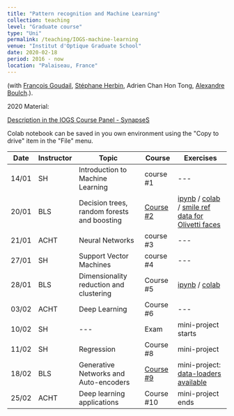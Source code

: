 ```yaml
---
title: "Pattern recognition and Machine Learning"
collection: teaching
level: "Graduate course"
type: "Uni"
permalink: /teaching/IOGS-machine-learning
venue: "Institut d'Optique Graduate School"
date: 2020-02-18
period: 2016 - now
location: "Palaiseau, France"
---
```


(with [François Goudail](https://www.lcf.institutoptique.fr/lcf-en/Groupes-de-recherche/SPIM/Membres/Permanents/Francois-Goudail), [Stéphane Herbin](http://www.onera.fr/fr/staff/stephane-herbin), Adrien Chan Hon Tong, [Alexandre Boulch](https://aboulch.github.io).).

2020 Material:

[Description in the IOGS Course Panel - SynapseS](https://synapses.institutoptique.fr/catalogue/2018-2019/ue/832/9P441SCI-apprentissage-et-reconnaissance-de-formes)

Colab notebook can be saved in you own environment using the "Copy to drive" item in the "File" menu.

| Date | Instructor | Topic | Course | Exercises |
| --- | --- | --- | --- | --- |
| 14/01 | SH | Introduction to Machine Learning | course #1 | --- |
| 20/01 | BLS | Decision trees, random forests and boosting | [Course #2](../courses/IOGS_ARDF_2020_02_arbres_et_ensembles.pdf) | [ipynb](../courses/IOGS_ARF_TP_tree_and_forest.ipynb) / [colab](https://colab.research.google.com/drive/1xWN7E10pUTg7bPYoz3q1xRda5JRpYamK) / [smile ref data for Olivetti faces](../courses/results-smile-GT-BLS.xml) |
| 21/01 | ACHT | Neural Networks | course #3 | --- |
| 27/01 | SH | Support Vector Machines | course #4 | --- |
| 28/01 | BLS | Dimensionality reduction and clustering | Course #5 | [ipynb](../IOGS_ARF_TP_courses/pca_and_clustering.ipynb) / [colab](https://colab.research.google.com/drive/1HYnfKn4S-EMGbuaJviFMx9NQ4Q71ZhU6)   |
| 03/02 | ACHT | Deep Learning | Course #6 | --- |
| 10/02 | SH | --- | Exam | mini-project starts |
| 11/02 | SH | Regression | Course #8 | mini-project |
| 18/02 | BLS | Generative Networks and Auto-encoders | [Course #9](../courses/IOGS_ARF_2019_App_09_AE_GANs.pdf) | mini-project: [data-loaders available](http://www.boulch.eu/teaching/iogs-rdf) |
| 25/02 | ACHT | Deep learning applications | Course #10 | mini-project ends |



 <!--  / [ipynb results](../courses/IOGS_ARF_TP_RESULT_tree_and_forest.ipynb) / [colab results](https://colab.research.google.com/drive/16xuX62nuaSPsFcivHwdC3hk5y1sCTuXk) -->

 <!-- / [colab results](https://colab.research.google.com/drive/14XYlnEyJw5z5aAVvHkPI8Mp1TXlM-DUv)  -->

<!-- 
2019 Material:

[Description in the IOGS Course Panel - SynapseS](https://synapses.institutoptique.fr/catalogue/2018-2019/ue/832/9P441SCI-apprentissage-et-reconnaissance-de-formes)

Colab notebook can be saved in you own environment using the "Copy to drive" item in the "File" menu.

| Instructor | Topic | Course | Exercises |
| --- | --- | --- | --- |
| SH | Introduction to Machine Learning | course #1 | --- |
| SH | Support Vector Machines | course #2 | --- |
| BLS | Decision trees, random forests and boosting | [Course #3](../courses/IOGS_ARF_2019_App_03_arbres_et_ensembles.pdf) | [ipynb](../courses/IOGS_ARF_TP_tree_and_forest.ipynb) / [colab](https://colab.research.google.com/drive/1xWN7E10pUTg7bPYoz3q1xRda5JRpYamK) / [smile ref data for Olivetti faces](../courses/results-smile-GT-BLS.xml) / [ipynb results](../courses/IOGS_ARF_TP_RESULT_tree_and_forest.ipynb) / [colab results](https://colab.research.google.com/drive/16xuX62nuaSPsFcivHwdC3hk5y1sCTuXk) |
| AB | Neural Networks | [course #4](http://www.boulch.eu/teaching/iogs-rdf) | --- |
| BLS | Dimensionality reduction and clustering | [Course #5](../courses/IOGS_ARF_2019_App_04_PCA_clustering.pdf) | [ipynb](../IOGS_ARF_TP_courses/pca_and_clustering.ipynb) / [colab](https://colab.research.google.com/drive/1HYnfKn4S-EMGbuaJviFMx9NQ4Q71ZhU6) / [colab results](https://colab.research.google.com/drive/14XYlnEyJw5z5aAVvHkPI8Mp1TXlM-DUv) |
| AB | Deep Learning | [Course #6](http://www.boulch.eu/teaching/iogs-rdf) | --- |
| SH | --- | Exam | mini-project starts |
| SH | Regression | Course #8 | mini-project |
| BLS | Generative Networks and Auto-encoders | [Course #9](../courses/IOGS_ARF_2019_App_09_AE_GANs.pdf) | mini-project: [data-loaders available](http://www.boulch.eu/teaching/iogs-rdf) |
| AB | Recurrent Neural Networks | Course #10 | mini-project ends |

-->

